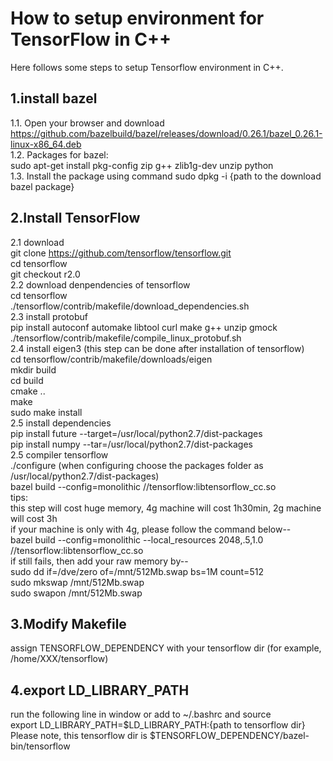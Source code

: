 # How to setup environment for TensorFlow in C++
Here follows some steps to setup Tensorflow environment in C++.  

## 1.install bazel
1.1. Open your browser and download https://github.com/bazelbuild/bazel/releases/download/0.26.1/bazel_0.26.1-linux-x86_64.deb  
1.2. Packages for bazel:  
  sudo apt-get install pkg-config zip g++ zlib1g-dev unzip python  
1.3. Install the package using command sudo dpkg -i {path to the download bazel package}  
 
## 2.Install TensorFlow
2.1 download  
  git clone https://github.com/tensorflow/tensorflow.git  
  cd tensorflow  
  git checkout r2.0  
2.2 download denpendencies of tensorflow  
  cd tensorflow  
  ./tensorflow/contrib/makefile/download_dependencies.sh  
2.3 install protobuf  
  pip install autoconf automake libtool curl make g++ unzip gmock  
  ./tensorflow/contrib/makefile/compile_linux_protobuf.sh  
2.4 install eigen3 (this step can be done after installation of tensorflow)  
  cd tensorflow/contrib/makefile/downloads/eigen  
  mkdir build  
  cd build  
  cmake ..  
  make  
  sudo make install  
2.5 install dependencies  
  pip install future --target=/usr/local/python2.7/dist-packages  
  pip install numpy --tar=/usr/local/python2.7/dist-packages  
2.5 compiler tensorflow  
  ./configure (when configuring choose the packages folder as /usr/local/python2.7/dist-packages)  
  bazel build --config=monolithic //tensorflow:libtensorflow_cc.so  
  tips:  
  this step will cost huge memory, 4g machine will cost 1h30min, 2g machine will cost 3h  
  if your machine is only with 4g, please follow the command below--  
    bazel build --config=monolithic --local_resources 2048,.5,1.0 //tensorflow:libtensorflow_cc.so  
  if still fails, then add your raw memory by--  
    sudo dd if=/dve/zero of=/mnt/512Mb.swap bs=1M count=512  
    sudo mkswap /mnt/512Mb.swap  
    sudo swapon /mnt/512Mb.swap  

## 3.Modify Makefile
assign TENSORFLOW_DEPENDENCY with your tensorflow dir (for example, /home/XXX/tensorflow)  
  
## 4.export LD_LIBRARY_PATH
run the following line in window or add to ~/.bashrc and source  
export LD_LIBRARY_PATH=$LD_LIBRARY_PATH:{path to tensorflow dir}  
Please note, this tensorflow dir is $TENSORFLOW_DEPENDENCY/bazel-bin/tensorflow

